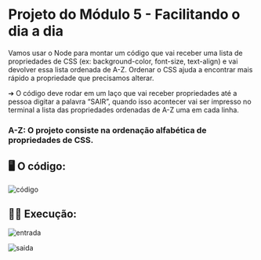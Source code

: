 # Projeto do Módulo 5 - Facilitando o dia a dia

Vamos usar o Node para montar um código que vai receber uma lista de
propriedades de CSS (ex: background-color, font-size, text-align) e vai devolver
essa lista ordenada de A-Z. Ordenar o CSS ajuda a encontrar mais rápido a
propriedade que precisamos alterar.

➔ O código deve rodar em um laço que vai receber propriedades até a
pessoa digitar a palavra “SAIR”, quando isso acontecer vai ser impresso
no terminal a lista das propriedades ordenadas de A-Z uma em cada linha.

### A-Z: O projeto consiste na ordenação alfabética de propriedades de CSS.

## 🖥️ O código:

![código](https://user-images.githubusercontent.com/107886724/224846170-6a3caea6-b0f0-4acb-8bb4-309d018ae9c2.PNG)

## 👩‍💻 Execução:

![entrada](https://user-images.githubusercontent.com/115082857/225041682-02d15504-2c4d-4dc4-86c2-a42cf3aa8766.png)


![saida](https://user-images.githubusercontent.com/115082857/225041850-32e7d814-eaf7-4050-a935-c83af3ce10ed.png)

